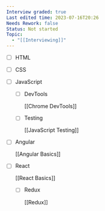 ```yaml
---
Interview graded: true
Last edited time: 2023-07-16T20:26
Needs Rework: false
Status: Not started
Topic:
  - "[[Interviewing]]"
---
```

- [ ] HTML
- [ ] CSS
- [ ] JavaScript
    - [ ] DevTools
        
        [[Chrome DevTools]]
        
    - [ ] Testing
        
        [[JavaScript Testing]]
        
- [ ] Angular
    
    [[Angular Basics]]
    
- [ ] React
    
    [[React Basics]]
    
    - [ ] Redux
        
        [[Redux]]